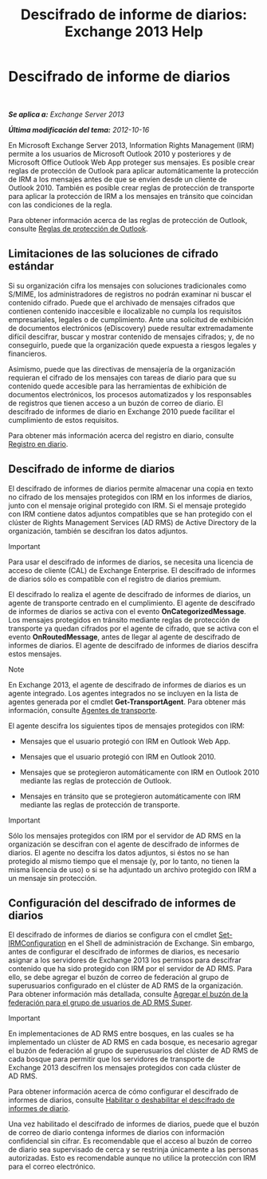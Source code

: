 ﻿---
title: 'Descifrado de informe de diarios: Exchange 2013 Help'
TOCTitle: Descifrado de informe de diarios
ms:assetid: c063e2bd-2444-480d-8b35-73f31064a31b
ms:mtpsurl: https://technet.microsoft.com/es-es/library/Dd876936(v=EXCHG.150)
ms:contentKeyID: 49895885
ms.date: 05/22/2018
mtps_version: v=EXCHG.150
ms.translationtype: MT
---

# Descifrado de informe de diarios

 

_**Se aplica a:** Exchange Server 2013_

_**Última modificación del tema:** 2012-10-16_

En Microsoft Exchange Server 2013, Information Rights Management (IRM) permite a los usuarios de Microsoft Outlook 2010 y posteriores y de Microsoft Office Outlook Web App proteger sus mensajes. Es posible crear reglas de protección de Outlook para aplicar automáticamente la protección de IRM a los mensajes antes de que se envíen desde un cliente de Outlook 2010. También es posible crear reglas de protección de transporte para aplicar la protección de IRM a los mensajes en tránsito que coincidan con las condiciones de la regla.

Para obtener información acerca de las reglas de protección de Outlook, consulte [Reglas de protección de Outlook](outlook-protection-rules-exchange-2013-help.md).

## Limitaciones de las soluciones de cifrado estándar

Si su organización cifra los mensajes con soluciones tradicionales como S/MIME, los administradores de registros no podrán examinar ni buscar el contenido cifrado. Puede que el archivado de mensajes cifrados que contienen contenido inaccesible e ilocalizable no cumpla los requisitos empresariales, legales o de cumplimiento. Ante una solicitud de exhibición de documentos electrónicos (eDiscovery) puede resultar extremadamente difícil descifrar, buscar y mostrar contenido de mensajes cifrados; y, de no conseguirlo, puede que la organización quede expuesta a riesgos legales y financieros.

Asimismo, puede que las directivas de mensajería de la organización requieran el cifrado de los mensajes con tareas de diario para que su contenido quede accesible para las herramientas de exhibición de documentos electrónicos, los procesos automatizados y los responsables de registros que tienen acceso a un buzón de correo de diario. El descifrado de informes de diario en Exchange 2010 puede facilitar el cumplimiento de estos requisitos.

Para obtener más información acerca del registro en diario, consulte [Registro en diario](journaling-exchange-2013-help.md).

## Descifrado de informe de diarios

El descifrado de informes de diarios permite almacenar una copia en texto no cifrado de los mensajes protegidos con IRM en los informes de diarios, junto con el mensaje original protegido con IRM. Si el mensaje protegido con IRM contiene datos adjuntos compatibles que se han protegido con el clúster de Rights Management Services (AD RMS) de Active Directory de la organización, también se descifran los datos adjuntos.


> [!IMPORTANT]
> Para usar el descifrado de informes de diarios, se necesita una licencia de acceso de cliente (CAL) de Exchange Enterprise. El descifrado de informes de diarios sólo es compatible con el registro de diarios premium.



El descifrado lo realiza el agente de descifrado de informes de diarios, un agente de transporte centrado en el cumplimiento. El agente de descifrado de informes de diarios se activa con el evento **OnCategorizedMessage**. Los mensajes protegidos en tránsito mediante reglas de protección de transporte ya quedan cifrados por el agente de cifrado, que se activa con el evento **OnRoutedMessage**, antes de llegar al agente de descifrado de informes de diarios. El agente de descifrado de informes de diarios descifra estos mensajes.


> [!NOTE]
> En Exchange&nbsp;2013, el agente de descifrado de informes de diarios es un agente integrado. Los agentes integrados no se incluyen en la lista de agentes generada por el cmdlet <STRONG>Get-TransportAgent</STRONG>. Para obtener más información, consulte <A href="transport-agents-exchange-2013-help.md">Agentes de transporte</A>.



El agente descifra los siguientes tipos de mensajes protegidos con IRM:

  - Mensajes que el usuario protegió con IRM en Outlook Web App.

  - Mensajes que el usuario protegió con IRM en Outlook 2010.

  - Mensajes que se protegieron automáticamente con IRM en Outlook 2010 mediante las reglas de protección de Outlook.

  - Mensajes en tránsito que se protegieron automáticamente con IRM mediante las reglas de protección de transporte.


> [!IMPORTANT]
> Sólo los mensajes protegidos con IRM por el servidor de AD&nbsp;RMS en la organización se descifran con el agente de descifrado de informes de diarios. El agente no descifra los datos adjuntos, si éstos no se han protegido al mismo tiempo que el mensaje (y, por lo tanto, no tienen la misma licencia de uso) o si se ha adjuntado un archivo protegido con IRM a un mensaje sin protección.



## Configuración del descifrado de informes de diarios

El descifrado de informes de diarios se configura con el cmdlet [Set-IRMConfiguration](https://technet.microsoft.com/es-es/library/dd979792\(v=exchg.150\)) en el Shell de administración de Exchange. Sin embargo, antes de configurar el descifrado de informes de diarios, es necesario asignar a los servidores de Exchange 2013 los permisos para descifrar contenido que ha sido protegido con IRM por el servidor de AD RMS. Para ello, se debe agregar el buzón de correo de federación al grupo de superusuarios configurado en el clúster de AD RMS de la organización. Para obtener información más detallada, consulte [Agregar el buzón de la federación para el grupo de usuarios de AD RMS Super](add-the-federation-mailbox-to-the-ad-rms-super-users-group-exchange-2013-help.md).


> [!IMPORTANT]
> En implementaciones de AD&nbsp;RMS entre bosques, en las cuales se ha implementado un clúster de AD&nbsp;RMS en cada bosque, es necesario agregar el buzón de federación al grupo de superusuarios del clúster de AD&nbsp;RMS de cada bosque para permitir que los servidores de transporte de Exchange&nbsp;2013 descifren los mensajes protegidos con cada clúster de AD&nbsp;RMS.



Para obtener información acerca de cómo configurar el descifrado de informes de diarios, consulte [Habilitar o deshabilitar el descifrado de informes de diario](enable-or-disable-journal-report-decryption-exchange-2013-help.md).

Una vez habilitado el descifrado de informes de diarios, puede que el buzón de correo de diario contenga informes de diarios con información confidencial sin cifrar. Es recomendable que el acceso al buzón de correo de diario sea supervisado de cerca y se restrinja únicamente a las personas autorizadas. Esto es recomendable aunque no utilice la protección con IRM para el correo electrónico.

